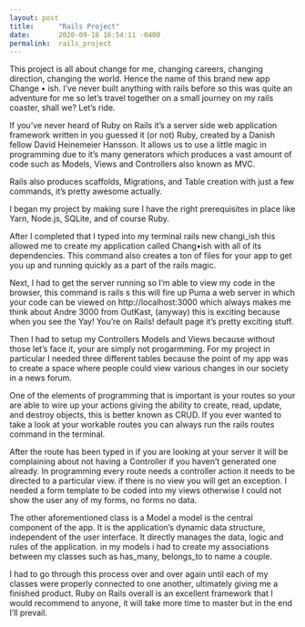 ```yaml
---
layout: post
title:      "Rails Project"
date:       2020-09-18 16:54:11 -0400
permalink:  rails_project
---
```


This project is all about change for me, changing careers, changing direction, changing the world. Hence the name of this brand new app Change • ish. I’ve never built anything with rails before so this was quite an adventure for me so let’s travel together on a small journey on my rails coaster, shall we? Let’s ride.

If you’ve never heard of Ruby on Rails it’s a server side web application framework written in you guessed it (or not) Ruby, created by a Danish fellow David Heinemeier Hansson. It allows us to use a little magic in programming due to it’s many generators which produces a vast amount of code such as Models, Views and Controllers also known as MVC.

Rails also produces scaffolds, Migrations, and Table creation with just a few commands, it’s pretty awesome actually.

I began my project by making sure I have the right prerequisites in place like Yarn, Node.js, SQLite, and of course Ruby.

After I completed that I typed into my terminal rails new changi_ish this allowed me to create my application called Chang•ish with all of its dependencies. This command also creates a ton of files for your app to get you up and running quickly as a part of the rails magic.

Next, I had to get the server running so I’m able to view my code in the browser, this command is rails s this will fire up Puma a web server in which your code can be viewed on http://localhost:3000 which always makes me think about Andre 3000 from OutKast, (anyway) this is exciting because when you see the Yay! You’re on Rails! default page it’s pretty exciting stuff.

Then I had to setup my Controllers Models and Views because without those let’s face it, your are simply not progarmming. For my project in particular I needed three different tables because the point of my app was to create a space where people could view various changes in our society in a news forum.

One of the elements of programming that is important is your routes so your are able to wire up your actions giving the ability to create, read, update, and destroy objects, this is better known as CRUD. If you ever wanted to take a look at your workable routes you can always run the rails routes command in the terminal.

After the route has been typed in if you are looking at your server it will be complaining about not having a Controller if you haven’t generated one already. In programming every route needs a controller action it needs to be directed to a particular view. if there is no view you will get an exception. I needed a form template to be coded into my views otherwise I could not show the user any of my forms, no forms no data.

The other aforementioned class is a Model a model is the central component of the app. It is the application’s dynamic data structure, independent of the user interface. It directly manages the data, logic and rules of the application. in my models i had to create my associations between my classes such as has_many, belongs_to to name a couple.

I had to go through this process over and over again until each of my classes were properly connected to one another, ultimately giving me a finished product. Ruby on Rails overall is an excellent framework that I would recommend to anyone, it will take more time to master but in the end I’ll prevail.


